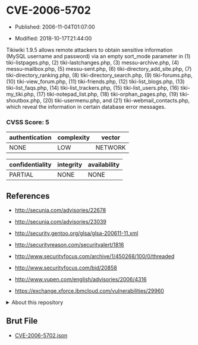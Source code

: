 # CVE-2006-5702

- Published: 2006-11-04T01:07:00

- Modified: 2018-10-17T21:44:00

Tikiwiki 1.9.5 allows remote attackers to obtain sensitive information (MySQL username and password) via an empty sort_mode parameter in (1) tiki-listpages.php, (2) tiki-lastchanges.php, (3) messu-archive.php, (4) messu-mailbox.php, (5) messu-sent.php, (6) tiki-directory_add_site.php, (7) tiki-directory_ranking.php, (8) tiki-directory_search.php, (9) tiki-forums.php, (10) tiki-view_forum.php, (11) tiki-friends.php, (12) tiki-list_blogs.php, (13) tiki-list_faqs.php, (14) tiki-list_trackers.php, (15) tiki-list_users.php, (16) tiki-my_tiki.php, (17) tiki-notepad_list.php, (18) tiki-orphan_pages.php, (19) tiki-shoutbox.php, (20) tiki-usermenu.php, and (21) tiki-webmail_contacts.php, which reveal the information in certain database error messages.

### CVSS Score: **5**

| authentication | complexity | vector |
| --- | --- | --- |
| NONE | LOW | NETWORK |

| confidentiality | integrity | availability |
| --- | --- | --- |
| PARTIAL | NONE | NONE |

## References

* http://secunia.com/advisories/22678

* http://secunia.com/advisories/23039

* http://security.gentoo.org/glsa/glsa-200611-11.xml

* http://securityreason.com/securityalert/1816

* http://www.securityfocus.com/archive/1/450268/100/0/threaded

* http://www.securityfocus.com/bid/20858

* http://www.vupen.com/english/advisories/2006/4316

* https://exchange.xforce.ibmcloud.com/vulnerabilities/29960

<details>
<summary>About this repository</summary> 

  This repository is part of the project [Live Hack CVE](https://github.com/Live-Hack-CVE). Main website can be found [www.live-hack.org](https://www.live-hack.org) 
  
  Made by [Sn0wAlice](https://github.com/Sn0wAlice) for the people that care about security and need to have a feed of the latest CVEs. Hope you enjoy it, don't forget to star the repo and follow me on [Twitter](https://twitter.com/Sn0wAlice) and [Github](https://github.com/Sn0wAlice). And that is my [personnal website](https://www.alice-snow.me/)

  - [Home Page](https://github.com/Live-Hack-CVE)
  - [Framework](https://github.com/Live-Hack-CVE/cve-framework)
  - [CVE database](https://github.com/Live-Hack-CVE/full_database)
  - [Changelog](https://github.com/Live-Hack-CVE/Changelog)
</details>

## Brut File

* [CVE-2006-5702.json](https://raw.githubusercontent.com/Live-Hack-CVE/full_database/main/cves/2006/CVE-2006-5702.json)

